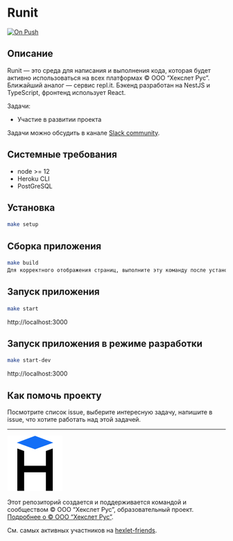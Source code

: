 # Runit

[![On Push](https://github.com/hexlet/hexlet-editor/workflows/On%20Push/badge.svg?branch=main)](https://github.com/hexlet/hexlet-editor/actions)

## Описание

Runit — это среда для написания и выполнения кода, которая будет активно использоваться на всех платформах © ООО “Хекслет Рус”. Ближайший аналог — сервис repl.it. Бэкенд разработан на NestJS и TypeScript, фронтенд использует React.

Задачи:

* Участие в развитии проекта

Задачи можно обсудить в канале [Slack community](https://slack-ru.hexlet.io/).

## Системные требования

* node >= 12
* Heroku CLI
* PostGreSQL

## Установка

```bash
make setup
```
## Сборка приложения

```bash
make build
Для корректного отображения страниц, выполните эту команду после установки.
```

## Запуск приложения

```bash
make start
```
http://localhost:3000

## Запуск приложения в режиме разработки

```bash
make start-dev
```
http://localhost:3000

## Как помочь проекту

Посмотрите список issue, выберите интересную задачу, напишите в issue, что хотите работать над этой задачей.

---

[![© ООО “Хекслет Рус” logo](https://raw.githubusercontent.com/Hexlet/assets/master/images/hexlet_logo128.png)](https://hexlet.io/?utm_source=github&utm_medium=link&utm_campaign=hexlet-editor)

Этот репозиторий создается и поддерживается командой и сообществом © ООО “Хекслет Рус”, образовательный проект. [Подробнее о © ООО “Хекслет Рус”](https://hexlet.io/?utm_source=github&utm_medium=link&utm_campaign=hexlet-editor).

См. самых активных участников на [hexlet-friends](https://friends.hexlet.io/).
